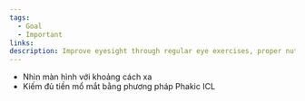 ```yaml
---
tags:
  - Goal
  - Important
links: 
description: Improve eyesight through regular eye exercises, proper nutrition, and professional eye care.
---
```

- Nhìn màn hình với khoảng cách xa
- Kiếm đủ tiền mổ mắt bằng phương pháp Phakic ICL